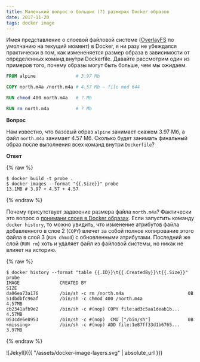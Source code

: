 ```yaml
---
title: Маленький вопрос о больших (?) размерах Docker образов
date: 2017-11-20
tags: docker image
---
```


Имея представление о слоевой файловой системе ([OverlayFS](https://en.wikipedia.org/wiki/OverlayFS) по умолчанию на текущий момент) в Docker, я ни разу не убеждался практически в том, как измененяется размер образа в зависимости от определенных команд внутри Dockerfile. Давайте рассмотрим один из примеров того, почему образы могут быть больше, чем мы ожидаем.
 
```Dockerfile
FROM alpine               # 3.97 Mb

COPY north.m4a /north.m4a # 4.57 Mb – file mod 644

RUN chmod 400 north.m4a   # ? Mb

RUN rm north.m4a          # ? Mb
```

**Вопрос**

Нам известно, что базовый образ `alpine` занимает скажем 3.97 Мб, а файл `north.m4a` занимает 4.57 Мб. Сколько будет занимать финальный образ после выполнения всех команд внутри `Dockerfile`?

**Ответ**

{% raw %}
```
$ docker build -t probe .
$ docker images --format "{{.Size}}" probe
13.1MB # 3.97 + 4.57 + 4.57
```
{% endraw %}

Почему присутствует задвоение размера файла `north.m4a`? Фактически это вопрос о [понимани слоев в Docker образах](https://docs.docker.com/engine/userguide/storagedriver/imagesandcontainers). Если запустить команду `docker history`, то можно увидить, что изменение атрибутов файла добавленного в слое 2 (`COPY`) влечет за собой полное копирование этого файла в слой 3 (`RUN chmod`) с обновленными атрибутами. Последний же слой (`RUN rm`) хоть и удаляет файл из файловой системы, но никак не влияет на историю.

{% raw %}
```
$ docker history --format "table {{.ID}}\t{{.CreatedBy}}\t{{.Size}}" probe
IMAGE               CREATED BY                                      SIZE
da06ea73a176        /bin/sh -c rm /north.m4a                        0B
51dbdbfc96af        /bin/sh -c chmod 400 /north.m4a                 4.57MB
cb2341afb9e2        /bin/sh -c #(nop) COPY file:ad3c5aa1deab1b...   4.57MB
053cde6e8953        /bin/sh -c #(nop)  CMD ["/bin/sh"]              0B
<missing>           /bin/sh -c #(nop) ADD file:1e87ff33d1b6765...   3.97MB
```
{% endraw %}

![Jekyll]({{ "/assets/docker-image-layers.svg" | absolute_url }})
